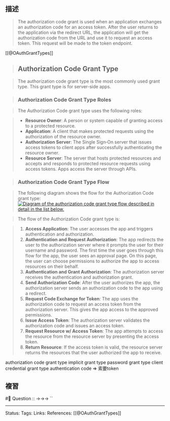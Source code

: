 

## 描述

> The authorization code grant is used when an application exchanges an authorization code for an access token. After the user returns to the application via the redirect URL, the application will get the authorization code from the URL and use it to request an access token. This request will be made to the token endpoint.


[[@OAuthGrantTypes]]
> ## Authorization Code Grant Type

> The authorization code grant type is the most commonly used grant type. This grant type is for server-side apps.

> ### Authorization Code Grant Type Roles

> The Authorization Code grant type uses the following roles:

> -   **Resource Owner**: A person or system capable of granting access to a protected resource.
> -   **Application**: A client that makes protected requests using the authorization of the resource owner.
> -   **Authorization Server**: The Single Sign‑On server that issues access tokens to client apps after successfully authenticating the resource owner.
> -   **Resource Server**: The server that hosts protected resources and accepts and responds to protected resource requests using access tokens. Apps access the server through APIs.

> ### Authorization Code Grant Type Flow

> The following diagram shows the flow for the Authorization Code grant type:
[![Diagram of the authorization code grant type flow described in detail in the list below.](https://docs.vmware.com/en/Single-Sign-On-for-VMware-Tanzu-Application-Service/1.14/sso/Images/images-oauth_auth_code.png)](https://docs.vmware.com/en/Single-Sign-On-for-VMware-Tanzu-Application-Service/1.14/sso/Images/images-oauth_auth_code.png)

> The flow of the Authorization Code grant type is:

> 1.  **Access Application**: The user accesses the app and triggers authentication and authorization.
> 2.  **Authentication and Request Authorization**: The app redirects the user to the authorization server where it prompts the user for their username and password. The first time the user goes through this flow for the app, the user sees an approval page. On this page, the user can choose permissions to authorize the app to access resources on their behalf.
> 3.  **Authentication and Grant Authorization**: The authorization server receives the authentication and authorization grant.
> 4.  **Send Authorization Code**: After the user authorizes the app, the authorization server sends an authorization code to the app using a redirect.
> 5.  **Request Code Exchange for Token**: The app uses the authorization code to request an access token from the authorization server. This gives the app access to the approved permissions.
> 6.  **Issue Access Token**: The authorization server validates the authorization code and issues an access token.
> 7.  **Request Resource w/ Access Token**: The app attempts to access the resource from the resource server by presenting the access token.
> 8.  **Return Resource**: If the access token is valid, the resource server returns the resources that the user authorized the app to receive.


authorization code grant type 
implicit grant type 
password grant type 
client credential grant type
authentication code => 索要token



## 複習
#🧠 Question :: ->->-> ``
<!--SR:!2023-03-20,3,250-->

---
Status: 
Tags:
Links:
References:
[[@OAuthGrantTypes]]




